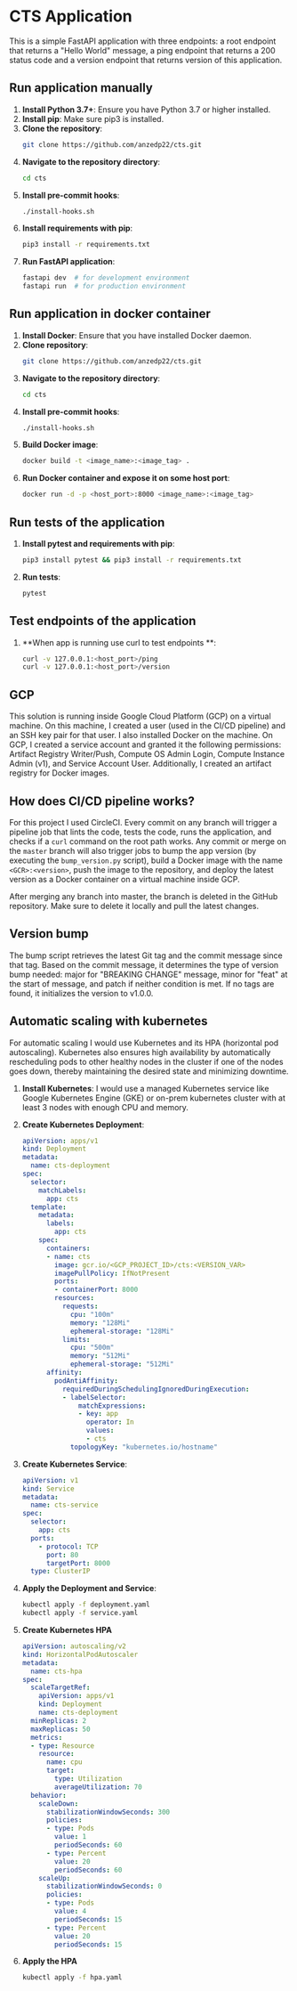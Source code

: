 # CTS Application

This is a simple FastAPI application with three endpoints: a root endpoint that returns a "Hello World" message, a ping endpoint that returns a 200 status code and a version
endpoint that returns version of this application.

## Run application manually

1. **Install Python 3.7+**: Ensure you have Python 3.7 or higher installed.
2. **Install pip**: Make sure pip3 is installed.
3. **Clone the repository**:
    ```sh
    git clone https://github.com/anzedp22/cts.git
    ```
4. **Navigate to the repository directory**:
    ```sh
    cd cts
    ```
5. **Install pre-commit hooks**:
    ```sh
    ./install-hooks.sh
    ```
6. **Install requirements with pip**:
    ```sh
    pip3 install -r requirements.txt
    ```
7. **Run FastAPI application**:
    ```sh
    fastapi dev  # for development environment
    fastapi run  # for production environment
    ```

## Run application in docker container

1. **Install Docker**: Ensure that you have installed Docker daemon.
2. **Clone repository**:
    ```sh
    git clone https://github.com/anzedp22/cts.git
    ```
3. **Navigate to the repository directory**:
    ```sh
    cd cts
    ```
4. **Install pre-commit hooks**:
    ```sh
    ./install-hooks.sh
    ```
5. **Build Docker image**:
    ```sh
    docker build -t <image_name>:<image_tag> .
    ```
6. **Run Docker container and expose it on some host port**:
    ```sh
    docker run -d -p <host_port>:8000 <image_name>:<image_tag>
    ```

## Run tests of the application

1. **Install pytest and requirements with pip**:
    ```sh
    pip3 install pytest && pip3 install -r requirements.txt
    ```
2. **Run tests**:
    ```sh
    pytest
    ```

## Test endpoints of the application

1. **When app is running use curl to test endpoints **:
    ```sh
    curl -v 127.0.0.1:<host_port>/ping
    curl -v 127.0.0.1:<host_port>/version
    ```

## GCP

This solution is running inside Google Cloud Platform (GCP) on a virtual machine. On this machine, I created a user (used in the CI/CD pipeline) and an SSH key pair for that user. 
I also installed Docker on the machine. On GCP, I created a service account and granted it the following permissions: Artifact Registry Writer/Push, Compute OS Admin Login, 
Compute Instance Admin (v1), and Service Account User. Additionally, I created an artifact registry for Docker images.

## How does CI/CD pipeline works?

For this project I used CircleCI. Every commit on any branch will trigger a pipeline job that lints the code, tests the code, runs the application, and checks if a `curl` command on 
the root path works. Any commit or merge on the `master` branch will also trigger jobs to bump the app version (by executing the `bump_version.py` script), build a Docker image with 
the name `<GCR>:<version>`, push the image to the repository, and deploy the latest version as a Docker container on a virtual machine inside GCP.

After merging any branch into master, the branch is deleted in the GitHub repository. Make sure to delete it locally and pull the latest changes.

## Version bump

The bump script retrieves the latest Git tag and the commit message since that tag. Based on the commit message, it determines the type of version bump needed: major for "BREAKING CHANGE" 
message, minor for "feat" at the start of message, and patch if neither condition is met. If no tags are found, it initializes the version to v1.0.0.

## Automatic scaling with kubernetes

For automatic scaling I would use Kubernetes and its HPA (horizontal pod autoscaling). Kubernetes also ensures high availability by automatically rescheduling pods to other healthy nodes in 
the cluster if one of the nodes goes down, thereby maintaining the desired state and minimizing downtime.

1. **Install Kubernetes**: I would use a managed Kubernetes service like Google Kubernetes Engine (GKE) or on-prem kubernetes cluster with at least 3 nodes with enough CPU and memory.  

2. **Create Kubernetes Deployment**:
    ```yaml
    apiVersion: apps/v1
    kind: Deployment
    metadata:
      name: cts-deployment
    spec:
      selector:
        matchLabels:
          app: cts
      template:
        metadata:
          labels:
            app: cts
        spec:
          containers:
          - name: cts
            image: gcr.io/<GCP_PROJECT_ID>/cts:<VERSION_VAR>
            imagePullPolicy: IfNotPresent
            ports:
            - containerPort: 8000
            resources:
              requests:
                cpu: "100m"
                memory: "128Mi"
                ephemeral-storage: "128Mi"
              limits:
                cpu: "500m"
                memory: "512Mi"
                ephemeral-storage: "512Mi"
          affinity:
            podAntiAffinity:
              requiredDuringSchedulingIgnoredDuringExecution:
              - labelSelector:
                  matchExpressions:
                  - key: app
                    operator: In
                    values:
                    - cts
                topologyKey: "kubernetes.io/hostname"
    ```

3. **Create Kubernetes Service**:
    ```yaml
    apiVersion: v1
    kind: Service
    metadata:
      name: cts-service
    spec:
      selector:
        app: cts
      ports:
        - protocol: TCP
          port: 80
          targetPort: 8000
      type: ClusterIP
    ```

4. **Apply the Deployment and Service**:
    ```sh
    kubectl apply -f deployment.yaml
    kubectl apply -f service.yaml
    ```

5. **Create Kubernetes HPA**
    ```yaml
    apiVersion: autoscaling/v2
    kind: HorizontalPodAutoscaler
    metadata:
      name: cts-hpa
    spec:
      scaleTargetRef:
        apiVersion: apps/v1
        kind: Deployment
        name: cts-deployment
      minReplicas: 2
      maxReplicas: 50
      metrics:
      - type: Resource
        resource:
          name: cpu
          target:
            type: Utilization
            averageUtilization: 70
      behavior:
        scaleDown:
          stabilizationWindowSeconds: 300
          policies:
          - type: Pods
            value: 1
            periodSeconds: 60
          - type: Percent
            value: 20
            periodSeconds: 60
        scaleUp:
          stabilizationWindowSeconds: 0
          policies:
          - type: Pods
            value: 4
            periodSeconds: 15
          - type: Percent
            value: 20
            periodSeconds: 15
    ```

6. **Apply the HPA**
    ```sh
    kubectl apply -f hpa.yaml
    ```